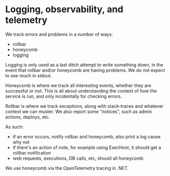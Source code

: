 # Logging, observability, and telemetry

We track errors and problems in a number of ways:

- rollbar
- honeycomb
- logging

Logging is only used as a last ditch attempt to write something down, in the event
that rollbar and/or honeycomb are having problems. We do not expect to see much in
stdout.

Honeycomb is where we track all interesting events, whether they are successful or
not. This is all about understanding the context of how the service is run, and only
incidentally for checking errors.

Rollbar is where we track exceptions, along with stack-traces and whatever context we
can muster. We also report some "notices", such as admin actions, deploys, etc.

As such:

- if an error occurs, notify rollbar and honeycomb, also print a log cause why not
- if there's an action of note, for example using ExecHost, it should get a rollbar notification
- web requests, executions, DB calls, etc, should all honeycomb

We use honeycomb via the OpenTelemetry tracing in .NET.
